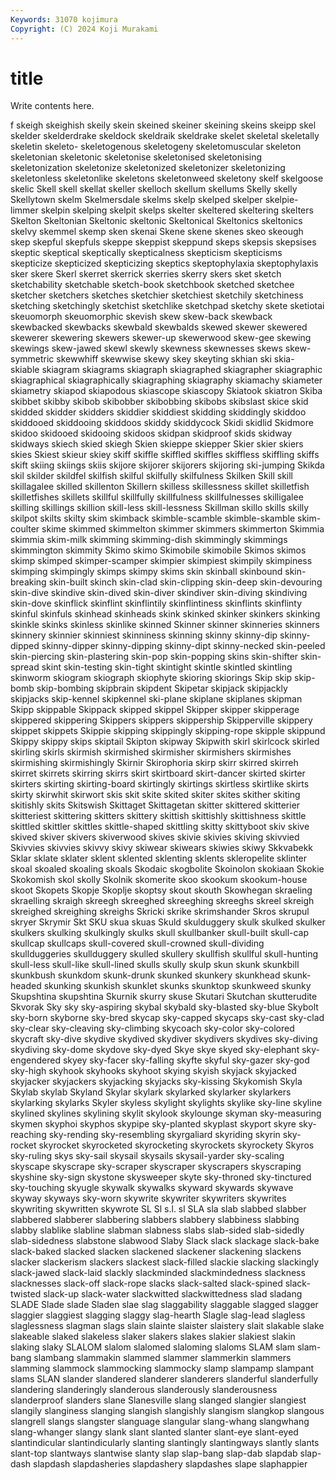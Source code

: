 ```yaml
---
Keywords: 31070 kojimura
Copyright: (C) 2024 Koji Murakami
---
```


# title

Write contents here.



f skeigh skeighish
skeily skein skeined skeiner skeining skeins skeipp skel skelder skelderdrake
skeldock skeldraik skeldrake skelet skeletal skeletally skeletin skeleto- skeletogenous skeletogeny
skeletomuscular skeleton skeletonian skeletonic skeletonise skeletonised skeletonising skeletonization skeletonize skeletonized
skeletonizer skeletonizing skeletonless skeletonlike skeletons skeletonweed skeletony skelf skelgoose skelic
Skell skell skellat skeller skelloch skellum skellums Skelly skelly Skellytown
skelm Skelmersdale skelms skelp skelped skelper skelpie-limmer skelpin skelping skelpit
skelps skelter skeltered skeltering skelters Skelton Skeltonian Skeltonic skeltonic Skeltonical
Skeltonics skeltonics skelvy skemmel skemp sken skenai Skene skene skenes
skeo skeough skep skepful skepfuls skeppe skeppist skeppund skeps skepsis
skepsises skeptic skeptical skeptically skepticalness skepticism skepticisms skepticize skepticized skepticizing
skeptics skeptophylaxia skeptophylaxis sker skere Skerl skerret skerrick skerries skerry
skers sket sketch sketchability sketchable sketch-book sketchbook sketched sketchee sketcher
sketchers sketches sketchier sketchiest sketchily sketchiness sketching sketchingly sketchist sketchlike
sketchpad sketchy skete sketiotai skeuomorph skeuomorphic skevish skew skew-back skewback
skewbacked skewbacks skewbald skewbalds skewed skewer skewered skewerer skewering skewers
skewer-up skewerwood skew-gee skewing skewings skew-jawed skewl skewly skewness skewnesses
skews skew-symmetric skewwhiff skewwise skewy skey skeyting skhian ski skia-
skiable skiagram skiagrams skiagraph skiagraphed skiagrapher skiagraphic skiagraphical skiagraphically skiagraphing
skiagraphy skiamachy skiameter skiametry skiapod skiapodous skiascope skiascopy Skiatook skiatron
Skiba skibbet skibby skibob skibobber skibobbing skibobs skibslast skice skid
skidded skidder skidders skiddier skiddiest skidding skiddingly skiddoo skiddooed skiddooing
skiddoos skiddy skiddycock Skidi skidlid Skidmore skidoo skidooed skidooing skidoos
skidpan skidproof skids skidway skidways skiech skied skiegh Skien skieppe
skiepper Skier skier skiers skies Skiest skieur skiey skiff skiffle
skiffled skiffles skiffless skiffling skiffs skift skiing skiings skiis skijore
skijorer skijorers skijoring ski-jumping Skikda skil skilder skildfel skilfish skilful
skilfully skilfulness Skilken Skill skill skillagalee skilled skillenton Skillern skilless
skillessness skillet skilletfish skilletfishes skillets skillful skillfully skillfulness skillfulnesses skilligalee
skilling skillings skillion skill-less skill-lessness Skillman skillo skills skilly skilpot
skilts skilty skim skimback skimble-scamble skimble-skamble skim-coulter skime skimmed skimmelton
skimmer skimmers skimmerton Skimmia skimmia skim-milk skimming skimming-dish skimmingly skimmings
skimmington skimmity Skimo skimo Skimobile skimobile Skimos skimos skimp skimped
skimper-scamper skimpier skimpiest skimpily skimpiness skimping skimpingly skimps skimpy skims
skin skinball skinbound skin-breaking skin-built skinch skin-clad skin-clipping skin-deep skin-devouring
skin-dive skindive skin-dived skin-diver skindiver skin-diving skindiving skin-dove skinflick skinflint
skinflintily skinflintiness skinflints skinflinty skinful skinfuls skinhead skinheads skink skinked
skinker skinkers skinking skinkle skinks skinless skinlike skinned Skinner skinner
skinneries skinners skinnery skinnier skinniest skinniness skinning skinny skinny-dip skinny-dipped
skinny-dipper skinny-dipping skinny-dipt skinny-necked skin-peeled skin-piercing skin-plastering skin-pop skin-popping skins
skin-shifter skin-spread skint skin-testing skin-tight skintight skintle skintled skintling skinworm
skiogram skiograph skiophyte skioring skiorings Skip skip skip-bomb skip-bombing skipbrain
skipdent Skipetar skipjack skipjackly skipjacks skip-kennel skipkennel ski-plane skiplane skiplanes
skipman Skipp skippable Skippack skipped skippel Skipper skipper skipperage skippered
skippering Skippers skippers skippership Skipperville skippery skippet skippets Skippie skipping
skippingly skipping-rope skipple skippund Skippy skippy skips skiptail Skipton skipway
Skipwith skirl skirlcock skirled skirling skirls skirmish skirmished skirmisher skirmishers
skirmishes skirmishing skirmishingly Skirnir Skirophoria skirp skirr skirred skirreh skirret
skirrets skirring skirrs skirt skirtboard skirt-dancer skirted skirter skirters skirting
skirting-board skirtingly skirtings skirtless skirtlike skirts skirty skirwhit skirwort skis
skit skite skited skiter skites skither skiting skitishly skits Skitswish
Skittaget Skittagetan skitter skittered skitterier skitteriest skittering skitters skittery skittish
skittishly skittishness skittle skittled skittler skittles skittle-shaped skittling skitty skittyboot
skiv skive skived skiver skivers skiverwood skives skivie skivies skiving
skivvied Skivvies skivvies skivvy skivy skiwear skiwears skiwies skiwy Skkvabekk
Sklar sklate sklater sklent sklented sklenting sklents skleropelite sklinter skoal
skoaled skoaling skoals Skodaic skogbolite Skoinolon skokiaan Skokie Skokomish skol
skolly Skolnik skomerite skoo skookum skookum-house skoot Skopets Skopje Skoplje
skoptsy skout skouth Skowhegan skraeling skraelling skraigh skreegh skreeghed skreeghing
skreeghs skreel skreigh skreighed skreighing skreighs Skricki skrike skrimshander Skros
skrupul skryer Skrymir Skt SKU skua skuas Skuld skulduggery skulk
skulked skulker skulkers skulking skulkingly skulks skull skullbanker skull-built skull-cap
skullcap skullcaps skull-covered skull-crowned skull-dividing skullduggeries skullduggery skulled skullery skullfish
skullful skull-hunting skull-less skull-like skull-lined skulls skully skulp skun skunk
skunkbill skunkbush skunkdom skunk-drunk skunked skunkery skunkhead skunk-headed skunking skunkish
skunklet skunks skunktop skunkweed skunky Skupshtina skupshtina Skurnik skurry skuse
Skutari Skutchan skutterudite Skvorak Sky sky sky-aspiring skybal skybald sky-blasted
sky-blue Skybolt sky-born skyborne sky-bred skycap sky-capped skycaps sky-cast sky-clad
sky-clear sky-cleaving sky-climbing skycoach sky-color sky-colored skycraft sky-dive skydive skydived
skydiver skydivers skydives sky-diving skydiving sky-dome skydove sky-dyed Skye skye
skyed sky-elephant sky-engendered skyey sky-facer sky-falling skyfte skyful sky-gazer sky-god
sky-high skyhook skyhooks skyhoot skying skyish skyjack skyjacked skyjacker skyjackers
skyjacking skyjacks sky-kissing Skykomish Skyla Skylab skylab Skyland Skylar skylark
skylarked skylarker skylarkers skylarking skylarks Skyler skyless skylight skylights skylike
sky-line skyline skylined skylines skylining skylit skylook skylounge skyman sky-measuring
skymen skyphoi skyphos skypipe sky-planted skyplast skyport skyre sky-reaching sky-rending
sky-resembling skyrgaliard skyriding skyrin sky-rocket skyrocket skyrocketed skyrocketing skyrockets skyrockety
Skyros sky-ruling skys sky-sail skysail skysails skysail-yarder sky-scaling skyscape skyscrape
sky-scraper skyscraper skyscrapers skyscraping skyshine sky-sign skystone skysweeper skyte sky-throned
sky-tinctured sky-touching skyugle skywalk skywalks skyward skywards skywave skyway skyways
sky-worn skywrite skywriter skywriters skywrites skywriting skywritten skywrote SL Sl
s.l. sl SLA sla slab slabbed slabber slabbered slabberer slabbering
slabbers slabbery slabbiness slabbing slabby slablike slabline slabman slabness slabs
slab-sided slab-sidedly slab-sidedness slabstone slabwood Slaby Slack slack slackage slack-bake
slack-baked slacked slacken slackened slackener slackening slackens slacker slackerism slackers
slackest slack-filled slackie slacking slackingly slack-jawed slack-laid slackly slackminded slackmindedness
slackness slacknesses slack-off slack-rope slacks slack-salted slack-spined slack-twisted slack-up slack-water
slackwitted slackwittedness slad sladang SLADE Slade slade Sladen slae slag
slaggability slaggable slagged slagger slaggier slaggiest slagging slaggy slag-hearth Slagle
slag-lead slagless slaglessness slagman slags slain slainte slaister slaistery slait
slakable slake slakeable slaked slakeless slaker slakers slakes slakier slakiest
slakin slaking slaky SLALOM slalom slalomed slaloming slaloms SLAM slam
slam-bang slambang slammakin slammed slammer slammerkin slammers slamming slammock slammocking
slammocky slamp slampamp slampant slams SLAN slander slandered slanderer slanderers
slanderful slanderfully slandering slanderingly slanderous slanderously slanderousness slanderproof slanders slane
Slanesville slang slanged slangier slangiest slangily slanginess slanging slangish slangishly
slangism slangkop slangous slangrell slangs slangster slanguage slangular slang-whang slangwhang
slang-whanger slangy slank slant slanted slanter slant-eye slant-eyed slantindicular slantindicularly
slanting slantingly slantingways slantly slants slant-top slantways slantwise slanty slap
slap-bang slap-dab slapdab slap-dash slapdash slapdasheries slapdashery slapdashes slape slaphappier
